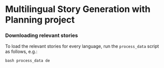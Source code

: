 # Multilingual Story Generation with Planning project

### Downloading relevant stories

To load the relevant stories for every language, run the `process_data` script as follows, e.g.:

```
bash process_data de
```
